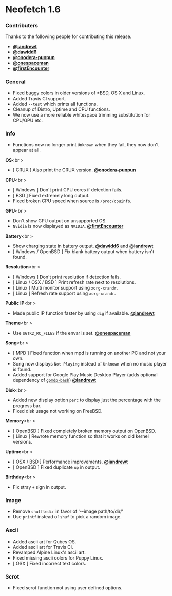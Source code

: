 # Neofetch 1.6


### Contributers

Thanks to the following people for contributing this release.

- **[@iandrewt](https://github.com/iandrewt)**
- **[@dawidd6](https://github.com/dawidd6)**
- **[@onodera-punpun](https://github.com/onodera-punpun)**
- **[@onespaceman](https://github.com/onespaceman)**
- **[@firstEncounter](https://github.com/firstEncounter)**

### General

- Fixed buggy colors in older versions of \*BSD, OS X and Linux.
- Added Travis CI support.
- Added `--test` which prints all functions.
- Cleanup of Distro, Uptime and CPU functions.
- We now use a more reliable whitespace trimming substitution for CPU/GPU etc.

### Info

- Functions now no longer print `Unknown` when they fail, they now don't appear at all.

**OS**<br \>
- [ CRUX ] Also print the CRUX version. **[@onodera-punpun](https://github.com/onodera-punpun)**

**CPU**<br \>
- [ Windows ] Don't print CPU cores if detection fails.
- [ BSD ] Fixed extremely long output.
- Fixed broken CPU speed when source is `/proc/cpuinfo`.

**GPU**<br \>
- Don't show GPU output on unsupported OS.
- `Nvidia` is now displayed as `NVIDIA`. **[@firstEncounter](https://github.com/firstEncounter)**

**Battery**<br \>
- Show charging state in battery output. **[@dawidd6](https://github.com/dawidd6)** and **[@iandrewt](https://github.com/iandrewt)**
- [ Windows / OpenBSD ] Fix blank battery output when battery isn't found.

**Resolution**<br \>
- [ Windows ] Don't print resolution if detection fails.
- [ Linux / OSX / BSD ] Print refresh rate next to resolutions.
- [ Linux ] Multi monitor support using `xorg-xrandr`.
- [ Linux ] Refresh rate support using `xorg-xrandr`.

**Public IP**<br \>
- Made public IP function faster by using `dig` if available. **[@iandrewt](https://github.com/iandrewt)**

**Theme**<br \>
- Use `$GTK2_RC_FILES` if the envar is set. **[@onespaceman](https://github.com/onespaceman)**

**Song**<br \>
- [ MPD ] Fixed function when mpd is running on another PC and not your own.
- Song now displays `Not Playing` instead of `Unknown` when no music player is found.
- Added support for Google Play Music Desktop Player (adds optional dependency of [`gpmdp-bash`](https://github.com/iandrewt/gpmdp-bash)) **[@iandrewt](https://github.com/iandrewt)**

**Disk**<br \>
- Added new display option `perc` to display just the percentage with the progress bar.
- Fixed disk usage not working on FreeBSD.

**Memory**<br \>
- [ OpenBSD ] Fixed completely broken memory output on OpenBSD.
- [ Linux ] Rewrote memory function so that it works on old kernel versions.

**Uptime**<br \>
- [ OSX / BSD ] Performance improvements. **[@iandrewt](https://github.com/iandrewt)**
- [ OpenBSD ] Fixed duplicate `up` in output.

**Birthday**<br \>
- Fix stray `+` sign in output.


### Image

- Remove `shuffledir` in favor of '--image path/to/dir/'
- Use `printf` instead of `shuf` to pick a random image.


### Ascii

- Added ascii art for Qubes OS.
- Added ascii art for Travis CI.
- Revamped Alpine Linux's ascii art.
- Fixed missing ascii colors for Puppy Linux.
- [ OSX ] Fixed incorrect text colors.


### Scrot
- Fixed scrot function not using user defined options.

